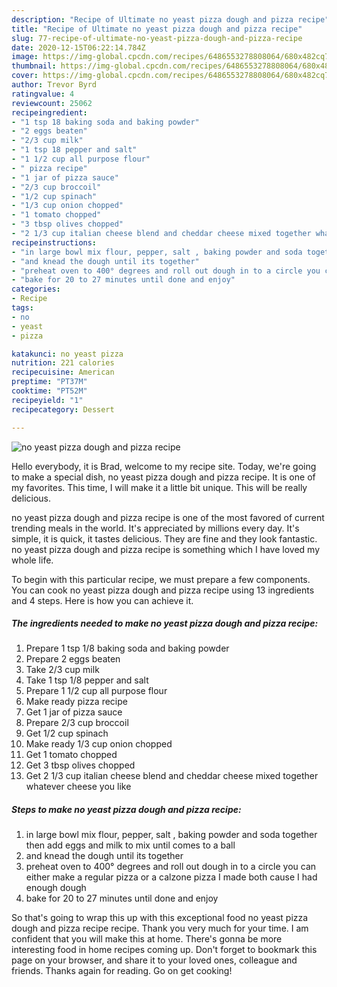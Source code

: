 ```yaml
---
description: "Recipe of Ultimate no yeast pizza dough and pizza recipe"
title: "Recipe of Ultimate no yeast pizza dough and pizza recipe"
slug: 77-recipe-of-ultimate-no-yeast-pizza-dough-and-pizza-recipe
date: 2020-12-15T06:22:14.784Z
image: https://img-global.cpcdn.com/recipes/6486553278808064/680x482cq70/no-yeast-pizza-dough-and-pizza-recipe-recipe-main-photo.jpg
thumbnail: https://img-global.cpcdn.com/recipes/6486553278808064/680x482cq70/no-yeast-pizza-dough-and-pizza-recipe-recipe-main-photo.jpg
cover: https://img-global.cpcdn.com/recipes/6486553278808064/680x482cq70/no-yeast-pizza-dough-and-pizza-recipe-recipe-main-photo.jpg
author: Trevor Byrd
ratingvalue: 4
reviewcount: 25062
recipeingredient:
- "1 tsp 18 baking soda and baking powder"
- "2 eggs beaten"
- "2/3 cup milk"
- "1 tsp 18 pepper and salt"
- "1 1/2 cup all purpose flour"
- " pizza recipe"
- "1 jar of pizza sauce"
- "2/3 cup broccoil"
- "1/2 cup spinach"
- "1/3 cup onion chopped"
- "1 tomato chopped"
- "3 tbsp olives chopped"
- "2 1/3 cup italian cheese blend and cheddar cheese mixed together whatever cheese you like"
recipeinstructions:
- "in large bowl mix flour, pepper, salt , baking powder and soda together then add eggs and milk to mix until comes to a ball"
- "and knead the dough until its together"
- "preheat oven to 400° degrees and roll out dough in to a circle you can either make a regular pizza or a calzone pizza I made both cause I had enough dough"
- "bake for 20 to 27 minutes until done and enjoy"
categories:
- Recipe
tags:
- no
- yeast
- pizza

katakunci: no yeast pizza 
nutrition: 221 calories
recipecuisine: American
preptime: "PT37M"
cooktime: "PT52M"
recipeyield: "1"
recipecategory: Dessert

---
```



![no yeast pizza dough and pizza recipe](https://img-global.cpcdn.com/recipes/6486553278808064/680x482cq70/no-yeast-pizza-dough-and-pizza-recipe-recipe-main-photo.jpg)

Hello everybody, it is Brad, welcome to my recipe site. Today, we're going to make a special dish, no yeast pizza dough and pizza recipe. It is one of my favorites. This time, I will make it a little bit unique. This will be really delicious.

no yeast pizza dough and pizza recipe is one of the most favored of current trending meals in the world. It's appreciated by millions every day. It's simple, it is quick, it tastes delicious. They are fine and they look fantastic. no yeast pizza dough and pizza recipe is something which I have loved my whole life.




To begin with this particular recipe, we must prepare a few components. You can cook no yeast pizza dough and pizza recipe using 13 ingredients and 4 steps. Here is how you can achieve it.

<!--inarticleads1-->

##### The ingredients needed to make no yeast pizza dough and pizza recipe:

1. Prepare 1 tsp 1/8 baking soda and baking powder
1. Prepare 2 eggs beaten
1. Take 2/3 cup milk
1. Take 1 tsp 1/8 pepper and salt
1. Prepare 1 1/2 cup all purpose flour
1. Make ready  pizza recipe
1. Get 1 jar of pizza sauce
1. Prepare 2/3 cup broccoil
1. Get 1/2 cup spinach
1. Make ready 1/3 cup onion chopped
1. Get 1 tomato chopped
1. Get 3 tbsp olives chopped
1. Get 2 1/3 cup italian cheese blend and cheddar cheese mixed together whatever cheese you like




<!--inarticleads2-->

##### Steps to make no yeast pizza dough and pizza recipe:

1. in large bowl mix flour, pepper, salt , baking powder and soda together then add eggs and milk to mix until comes to a ball
1. and knead the dough until its together
1. preheat oven to 400° degrees and roll out dough in to a circle you can either make a regular pizza or a calzone pizza I made both cause I had enough dough
1. bake for 20 to 27 minutes until done and enjoy




So that's going to wrap this up with this exceptional food no yeast pizza dough and pizza recipe recipe. Thank you very much for your time. I am confident that you will make this at home. There's gonna be more interesting food in home recipes coming up. Don't forget to bookmark this page on your browser, and share it to your loved ones, colleague and friends. Thanks again for reading. Go on get cooking!

